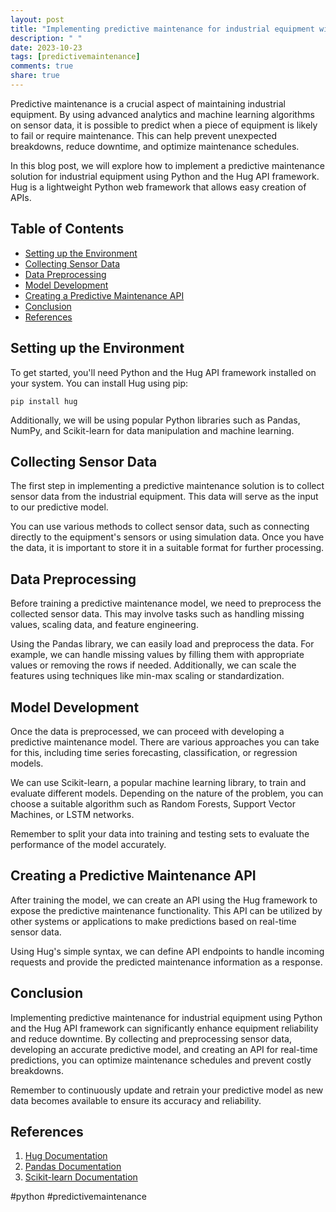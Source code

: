 ```yaml
---
layout: post
title: "Implementing predictive maintenance for industrial equipment with Python Hug API"
description: " "
date: 2023-10-23
tags: [predictivemaintenance]
comments: true
share: true
---
```


Predictive maintenance is a crucial aspect of maintaining industrial equipment. By using advanced analytics and machine learning algorithms on sensor data, it is possible to predict when a piece of equipment is likely to fail or require maintenance. This can help prevent unexpected breakdowns, reduce downtime, and optimize maintenance schedules.

In this blog post, we will explore how to implement a predictive maintenance solution for industrial equipment using Python and the Hug API framework. Hug is a lightweight Python web framework that allows easy creation of APIs.

## Table of Contents
- [Setting up the Environment](#setting-up-the-environment)
- [Collecting Sensor Data](#collecting-sensor-data)
- [Data Preprocessing](#data-preprocessing)
- [Model Development](#model-development)
- [Creating a Predictive Maintenance API](#creating-a-predictive-maintenance-api)
- [Conclusion](#conclusion)
- [References](#references)

## Setting up the Environment

To get started, you'll need Python and the Hug API framework installed on your system. You can install Hug using pip:

```
pip install hug
```

Additionally, we will be using popular Python libraries such as Pandas, NumPy, and Scikit-learn for data manipulation and machine learning.

## Collecting Sensor Data

The first step in implementing a predictive maintenance solution is to collect sensor data from the industrial equipment. This data will serve as the input to our predictive model.

You can use various methods to collect sensor data, such as connecting directly to the equipment's sensors or using simulation data. Once you have the data, it is important to store it in a suitable format for further processing.

## Data Preprocessing

Before training a predictive maintenance model, we need to preprocess the collected sensor data. This may involve tasks such as handling missing values, scaling data, and feature engineering.

Using the Pandas library, we can easily load and preprocess the data. For example, we can handle missing values by filling them with appropriate values or removing the rows if needed. Additionally, we can scale the features using techniques like min-max scaling or standardization.

## Model Development

Once the data is preprocessed, we can proceed with developing a predictive maintenance model. There are various approaches you can take for this, including time series forecasting, classification, or regression models.

We can use Scikit-learn, a popular machine learning library, to train and evaluate different models. Depending on the nature of the problem, you can choose a suitable algorithm such as Random Forests, Support Vector Machines, or LSTM networks.

Remember to split your data into training and testing sets to evaluate the performance of the model accurately.

## Creating a Predictive Maintenance API

After training the model, we can create an API using the Hug framework to expose the predictive maintenance functionality. This API can be utilized by other systems or applications to make predictions based on real-time sensor data.

Using Hug's simple syntax, we can define API endpoints to handle incoming requests and provide the predicted maintenance information as a response.

## Conclusion

Implementing predictive maintenance for industrial equipment using Python and the Hug API framework can significantly enhance equipment reliability and reduce downtime. By collecting and preprocessing sensor data, developing an accurate predictive model, and creating an API for real-time predictions, you can optimize maintenance schedules and prevent costly breakdowns.

Remember to continuously update and retrain your predictive model as new data becomes available to ensure its accuracy and reliability.

## References

1. [Hug Documentation](http://www.hug.rest/)
2. [Pandas Documentation](https://pandas.pydata.org/docs/)
3. [Scikit-learn Documentation](https://scikit-learn.org/stable/documentation.html)

#python #predictivemaintenance